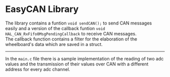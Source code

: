 # EasyCAN Library
The library contains a funtion <code>void sendCAN();</code> to send CAN messages easily and a version of the callback funtion <code>void HAL_CAN_RxFifo0MsgPendingCallback</code> to receive CAN messages.
<br>The callback function contains a filter for the elaboration of the wheelboard's data which are saved in a struct.
<hr>
In the <code>main.c</code> file there is a sample implementation of the reading of two adc values and the transmission of their values over CAN with a different address for every adc channel.
